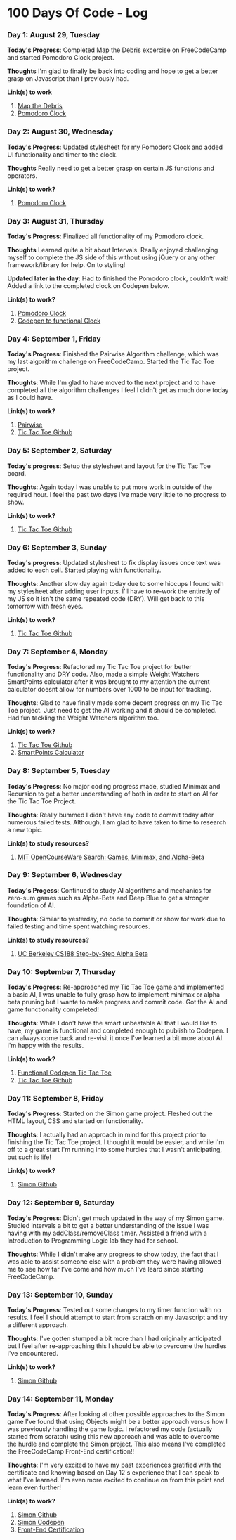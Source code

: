 # 100 Days Of Code - Log

### Day 1: August 29, Tuesday

**Today's Progress**: Completed Map the Debris excercise on FreeCodeCamp and started Pomodoro Clock project.

**Thoughts** I'm glad to finally be back into coding and hope to get a better grasp on Javascript than I previously had.

**Link(s) to work**
1. [Map the Debris](https://www.freecodecamp.org/challenges/map-the-debris)
2. [Pomodoro Clock](https://github.com/CalebCox/PomodoroClock)

### Day 2: August 30, Wednesday

**Today's Progress**: Updated stylesheet for my Pomodoro Clock and added UI functionality and timer to the clock.

**Thoughts** Really need to get a better grasp on certain JS functions and operators.

**Link(s) to work?**
1. [Pomodoro Clock](https://github.com/CalebCox/PomodoroClock)

### Day 3: August 31, Thursday

**Today's Progress**: Finalized all functionality of my Pomodoro clock.

**Thoughts** Learned quite a bit about Intervals. Really enjoyed challenging myself to complete the JS side of this without using jQuery or any other framework/library for help. On to styling!

**Updated later in the day**: Had to finished the Pomodoro clock, couldn't wait! Added a link to the completed clock on Codepen below.

**Link(s) to work?**
1. [Pomodoro Clock](https://github.com/CalebCox/PomodoroClock)
2. [Codepen to functional Clock](https://codepen.io/Nestik/full/GvzgVw/)

### Day 4: September 1, Friday

**Today's Progress**: Finished the Pairwise Algorithm challenge, which was my last algorithm challenge on FreeCodeCamp. Started the Tic Tac Toe project.

**Thoughts**: While I'm glad to have moved to the next project and to have completed all the algorithm challenges I feel I didn't get as much done today as I could have.

**Link(s) to work?**
  1. [Pairwise](https://www.freecodecamp.org/challenges/pairwise)
  2. [Tic Tac Toe Github](https://github.com/CalebCox/TicTacToe)
  
### Day 5: September 2, Saturday
  
  **Today's progress**: Setup the stylesheet and layout for the Tic Tac Toe board.
  
  **Thoughts**: Again today I was unable to put more work in outside of the required hour. I feel the past two days i've made very little to no progress to show.
  
  **Link(s) to work?**
  1. [Tic Tac Toe Github](https://github.com/CalebCox/TicTacToe)
  
### Day 6: September 3, Sunday
  
  **Today's progress**: Updated stylesheet to fix display issues once text was added to each cell. Started playing with functionality.
  
  **Thoughts**: Another slow day again today due to some hiccups I found with my stylesheet after adding user inputs. I'll have to re-work the entiretly of my JS so it isn't the same repeated code (DRY). Will get back to this tomorrow with fresh eyes.
  
  **Link(s) to work?**
  1. [Tic Tac Toe Github](https://github.com/CalebCox/TicTacToe)

### Day 7: September 4, Monday

**Today's Progress**: Refactored my Tic Tac Toe project for better functionality and DRY code. Also, made a simple Weight Watchers SmartPoints calculator after it was brought to my attention the current calculator doesnt allow for numbers over 1000 to be input for tracking.

**Thoughts**: Glad to have finally made some decent progress on my Tic Tac Toe project. Just need to get the AI working and it should be completed. Had fun tackling the Weight Watchers algorithm too.

**Link(s) to work?**
  1. [Tic Tac Toe Github](https://github.com/CalebCox/TicTacToe)
  2. [SmartPoints Calculator](https://codepen.io/Nestik/full/wqOLrG/)

### Day 8: September 5, Tuesday

**Today's Progress**: No major coding progress made, studied Minimax and Recursion to get a better understanding of both in order to start on AI for the Tic Tac Toe Project.

**Thoughts**: Really bummed I didn't have any code to commit today after numerous failed tests. Although, I am glad to have taken to time to research a new topic.

**Link(s) to study resources?**
  1. [MIT OpenCourseWare Search: Games, Minimax, and Alpha-Beta](https://www.youtube.com/watch?v=STjW3eH0Cik)

### Day 9: September 6, Wednesday

**Today's Progess**: Continued to study AI algorithms and mechanics for zero-sum games such as Alpha-Beta and Deep Blue to get a stronger foundation of AI.

**Thoughts**: Similar to yesterday, no code to commit or show for work due to failed testing and time spent watching resources.

**Link(s) to study resources?**
  1. [UC Berkeley CS188 Step-by-Step Alpha Beta](https://www.youtube.com/watch?v=xBXHtz4Gbdo)

### Day 10: September 7, Thursday

**Today's Progress**: Re-approached my Tic Tac Toe game and implemented a basic AI, I was unable to fully grasp how to implement minimax or alpha beta pruning but I wante to make progress and commit code. Got the AI and game functionality compeleted!

**Thoughts**: While I don't have the smart unbeatable AI that I would like to have, my game is functional and completed enough to publish to Codepen. I can always come back and re-visit it once I've learned a bit more about AI. I'm happy with the results.

**Link(s) to work?**
  1. [Functional Codepen Tic Tac Toe](https://codepen.io/Nestik/full/jLjLym/)
  2. [Tic Tac Toe Github](https://github.com/CalebCox/TicTacToe)
  
### Day 11: September 8, Friday

**Today's Progress**: Started on the Simon game project. Fleshed out the HTML layout, CSS and started on functionality.

**Thoughts**: I actually had an approach in mind for this project prior to finishing the Tic Tac Toe project. I thought it would be easier, and while I'm off to a great start I'm running into some hurdles that I wasn't anticipating, but such is life!

**Link(s) to work?**
  1. [Simon Github](https://github.com/CalebCox/Simon)
  
### Day 12: September 9, Saturday

**Today's Progress**: Didn't get much updated in the way of my Simon game. Studied intervals a bit to get a better understanding of the issue I was having with my addClass/removeClass timer. Assisted a friend with a Introduction to Programming Logic lab they had for school.

**Thoughts**: While I didn't make any progress to show today, the fact that I was able to assist someone else with a problem they were having allowed me to see how far I've come and how much I've leard since starting FreeCodeCamp.

### Day 13: September 10, Sunday

**Today's Progress**: Tested out some changes to my timer function with no results. I feel I should attempt to start from scratch on my Javascript and try a different approach.

**Thoughts**: I've gotten stumped a bit more than I had originally anticipated but I feel after re-approaching this I should be able to overcome the hurdles I've encountered.

**Link(s) to work?**
  1. [Simon Github](https://github.com/CalebCox/Simon)
  
### Day 14: September 11, Monday

**Today's Progress**: After looking at other possible approaches to the Simon game I've found that using Objects might be a better approach versus how I was previously handling the game logic. I refactored my code (actually started from scratch) using this new approach and was able to overcome the hurdle and complete the Simon project. This also means I've completed the FreeCodeCamp Front-End certification!!

**Thoughts**: I'm very excited to have my past experiences gratified with the certificate and knowing based on Day 12's experience that I can speak to what I've learned. I'm even more excited to continue on from this point and learn even further!

**Link(s) to work?**
  1. [Simon Github](https://github.com/CalebCox/Simon)
  2. [Simon Codepen](https://codepen.io/Nestik/full/LzPOVN/)
  3. [Front-End Certification](https://www.freecodecamp.org/calebcox/front-end-certification)
